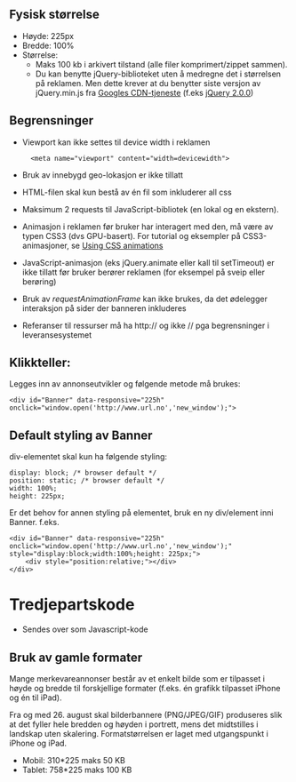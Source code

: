 
## Fysisk størrelse
* Høyde: 225px
* Bredde: 100%
* Størrelse:
	- Maks 100 kb i arkivert tilstand (alle filer komprimert/zippet sammen).
	- Du kan benytte jQuery-biblioteket uten å medregne det i størrelsen på reklamen. Men dette krever at du benytter siste versjon av jQuery.min.js fra [Googles CDN-tjeneste](https://developers.google.com/speed/libraries/devguide#jquery) (f.eks [jQuery 2.0.0](http://ajax.googleapis.com/ajax/libs/jquery/2.0.0/jquery.min.js))

## Begrensninger
* Viewport kan ikke settes til device width i reklamen 

		<meta name="viewport" content="width=devicewidth">

* Bruk av innebygd geo-lokasjon er ikke tillatt
* HTML-filen skal kun bestå av én fil som inkluderer all css
* Maksimum 2 requests til JavaScript-bibliotek (en lokal og en ekstern).
* Animasjon i reklamen før bruker har interagert med den, må være av typen CSS3 (dvs GPU-basert). For tutorial og eksempler på CSS3-animasjoner, se [Using CSS animations](https://developer.mozilla.org/en-US/docs/Web/Guide/CSS/Using_CSS_animations)
 * JavaScript-animasjon (eks jQuery.animate eller kall til setTimeout) er ikke tillatt før bruker berører reklamen (for eksempel på sveip eller berøring)
 * Bruk av _requestAnimationFrame_ kan ikke brukes, da det ødelegger interaksjon på sider der banneren inkluderes
* Referanser til ressurser må ha http:// og ikke // pga begrensninger i leveransesystemet

## Klikkteller:
Legges inn av annonseutvikler og følgende metode må brukes:

	<div id="Banner" data-responsive="225h" onclick="window.open('http://www.url.no','new_window');">

## Default styling av Banner

div-elementet skal kun ha følgende styling:

    display: block; /* browser default */
    position: static; /* browser default */
    width: 100%;
    height: 225px;

Er det behov for annen styling på elementet, bruk en ny div/element inni Banner. f.eks.

    <div id="Banner" data-responsive="225h" onclick="window.open('http://www.url.no','new_window');" style="display:block;width:100%;height: 225px;">
        <div style="position:relative;"></div>
    </div>  

# Tredjepartskode
* Sendes over som Javascript-kode

## Bruk av gamle formater
Mange merkevareannonser består av et enkelt bilde som er tilpasset i høyde og bredde til forskjellige formater (f.eks. én grafikk tilpasset iPhone og én til iPad).

Fra og med 26. august skal bilderbannere (PNG/JPEG/GIF) produseres slik at det fyller hele
bredden og høyden i portrett, mens det midtstilles i landskap uten skalering. Formatstørrelsen er
laget med utgangspunkt i iPhone og iPad.
* Mobil: 310*225 maks 50 KB
* Tablet: 758*225 maks 100 KB
